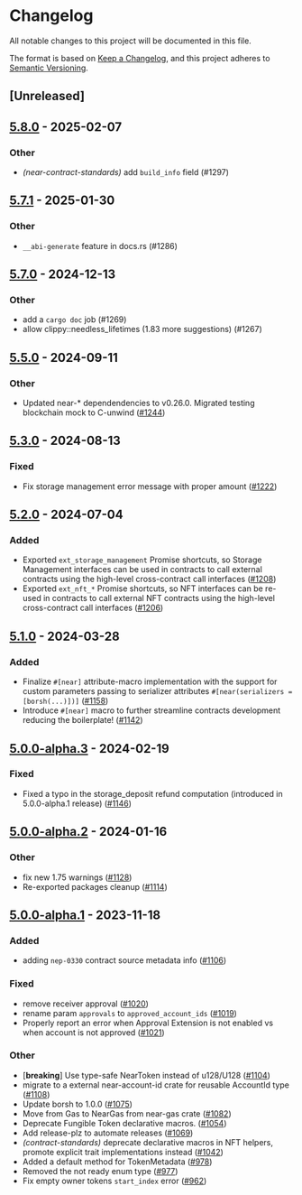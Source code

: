 # Changelog
All notable changes to this project will be documented in this file.

The format is based on [Keep a Changelog](https://keepachangelog.com/en/1.0.0/),
and this project adheres to [Semantic Versioning](https://semver.org/spec/v2.0.0.html).

## [Unreleased]

## [5.8.0](https://github.com/near/near-sdk-rs/compare/near-contract-standards-v5.7.1...near-contract-standards-v5.8.0) - 2025-02-07

### Other

- *(near-contract-standards)* add `build_info` field (#1297)

## [5.7.1](https://github.com/near/near-sdk-rs/compare/near-contract-standards-v5.7.0...near-contract-standards-v5.7.1) - 2025-01-30

### Other

- `__abi-generate` feature in docs.rs (#1286)

## [5.7.0](https://github.com/near/near-sdk-rs/compare/near-contract-standards-v5.6.0...near-contract-standards-v5.7.0) - 2024-12-13

### Other

- add a `cargo doc` job (#1269)
- allow clippy::needless_lifetimes (1.83 more suggestions) (#1267)

## [5.5.0](https://github.com/near/near-sdk-rs/compare/near-contract-standards-v5.4.0...near-contract-standards-v5.5.0) - 2024-09-11

### Other

- Updated near-* dependendencies to v0.26.0. Migrated testing blockchain mock to C-unwind ([#1244](https://github.com/near/near-sdk-rs/pull/1244))

## [5.3.0](https://github.com/near/near-sdk-rs/compare/near-contract-standards-v5.2.1...near-contract-standards-v5.3.0) - 2024-08-13

### Fixed
- Fix storage management error message with proper amount ([#1222](https://github.com/near/near-sdk-rs/pull/1222))

## [5.2.0](https://github.com/near/near-sdk-rs/compare/near-contract-standards-v5.1.0...near-contract-standards-v5.2.0) - 2024-07-04

### Added
- Exported `ext_storage_management` Promise shortcuts, so Storage Management interfaces can be used in contracts to call external contracts using the high-level cross-contract call interfaces ([#1208](https://github.com/near/near-sdk-rs/pull/1208))
- Exported `ext_nft_*` Promise shortcuts, so NFT interfaces can be re-used in contracts to call external NFT contracts using the high-level cross-contract call interfaces ([#1206](https://github.com/near/near-sdk-rs/pull/1206))

## [5.1.0](https://github.com/near/near-sdk-rs/compare/near-contract-standards-v5.0.0...near-contract-standards-v5.1.0) - 2024-03-28

### Added
- Finalize `#[near]` attribute-macro implementation with the support for custom parameters passing to serializer attributes `#[near(serializers = [borsh(...)])]` ([#1158](https://github.com/near/near-sdk-rs/pull/1158))
- Introduce `#[near]` macro to further streamline contracts development reducing the boilerplate! ([#1142](https://github.com/near/near-sdk-rs/pull/1142))

## [5.0.0-alpha.3](https://github.com/near/near-sdk-rs/compare/near-contract-standards-v5.0.0-alpha.2...near-contract-standards-v5.0.0-alpha.3) - 2024-02-19

### Fixed
- Fixed a typo in the storage_deposit refund computation (introduced in 5.0.0-alpha.1 release) ([#1146](https://github.com/near/near-sdk-rs/pull/1146))

## [5.0.0-alpha.2](https://github.com/near/near-sdk-rs/compare/near-contract-standards-v5.0.0-alpha.1...near-contract-standards-v5.0.0-alpha.2) - 2024-01-16

### Other
- fix new 1.75 warnings ([#1128](https://github.com/near/near-sdk-rs/pull/1128))
- Re-exported packages cleanup ([#1114](https://github.com/near/near-sdk-rs/pull/1114))

## [5.0.0-alpha.1](https://github.com/near/near-sdk-rs/compare/4.1.1...near-contract-standards-v5.0.0-alpha.1) - 2023-11-18

### Added
- adding `nep-0330` contract source metadata info ([#1106](https://github.com/near/near-sdk-rs/pull/1106))

### Fixed
- remove receiver approval ([#1020](https://github.com/near/near-sdk-rs/pull/1020))
- rename param `approvals` to `approved_account_ids` ([#1019](https://github.com/near/near-sdk-rs/pull/1019))
- Properly report an error when Approval Extension is not enabled vs when account is not approved ([#1021](https://github.com/near/near-sdk-rs/pull/1021))

### Other
- [**breaking**] Use type-safe NearToken instead of u128/U128 ([#1104](https://github.com/near/near-sdk-rs/pull/1104))
- migrate to a external near-account-id crate for reusable AccountId type ([#1108](https://github.com/near/near-sdk-rs/pull/1108))
- Update borsh to 1.0.0 ([#1075](https://github.com/near/near-sdk-rs/pull/1075))
- Move from Gas to NearGas from near-gas crate ([#1082](https://github.com/near/near-sdk-rs/pull/1082))
- Deprecate Fungible Token declarative macros. ([#1054](https://github.com/near/near-sdk-rs/pull/1054))
- Add release-plz to automate releases ([#1069](https://github.com/near/near-sdk-rs/pull/1069))
- *(contract-standards)* deprecate declarative macros in NFT helpers, promote explicit trait implementations instead ([#1042](https://github.com/near/near-sdk-rs/pull/1042))
- Added a default method for TokenMetadata ([#978](https://github.com/near/near-sdk-rs/pull/978))
- Removed the not ready enum type ([#977](https://github.com/near/near-sdk-rs/pull/977))
- Fix empty owner tokens `start_index` error ([#962](https://github.com/near/near-sdk-rs/pull/962))
